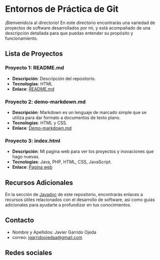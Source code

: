 # Entornos de Práctica de Git

¡Bienvenido/a al directorio! En este directorio encontrarás una variedad de proyectos de software desarrollados por mi, y está acompañado de una descripción detallada para que puedas entender su propósito y funcionamiento.

## Lista de Proyectos

### Proyecto 1: README.md

- **Descripción**: Descripción del repositorio.
- **Tecnologías**: HTML
- **Enlace**: [README.md](entornos-practica-git/README.md)

### Proyecto 2: demo-markdown.md

- **Descripción**: Markdown es un lenguaje de marcado simple que se utiliza para dar formato a documentos de texto plano.
- **Tecnologías**: HTML y CSS.
- **Enlace**: [Demo-markdown.md](entornos-practica-git/demo-markdown.md)

### Proyecto 3: index.html

- **Descripción**: Mi pagina web para ver los proyectos y inovaciones que hago nuevas.
- **Tecnologías**: Java, PHP, HTML, CSS, JavaScript.
- **Enlace**: [Pagina web](entornos-practica-git/index.html)

## Recursos Adicionales

En la sección de [Javadoc](https://docs.oracle.com/javase/8/docs/technotes/tools/windows/javadoc.html) de este repositorio, encontrarás enlaces a recursos útiles relacionados con el desarrollo de software, así como  guías adicionales para ayudarte a profundizar en tus conocimientos.

## Contacto
- Nombre y Apellidos: Javier Garrido Ojeda 
- correo: jgarridoojedaa@gmail.com

## Redes sociales
